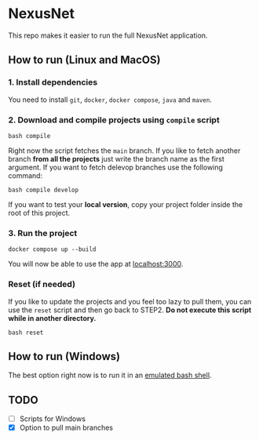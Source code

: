# NexusNet
This repo makes it easier to run the full NexusNet application. 

## How to run (Linux and MacOS)

### 1. Install dependencies

You need to install `git`, `docker`, `docker compose`, `java` and `maven`.

### 2. Download and compile projects using `compile` script

```
bash compile
```

Right now the script fetches the `main` branch. If you like to fetch another branch **from all the projects** just write the branch name as the first argument. If you want to fetch delevop branches use the following command: 

```
bash compile develop
```

If you want to test your **local version**, copy your project folder inside the root of this project.

### 3. Run the project

```
docker compose up --build
```

You will now be able to use the app at [localhost:3000](http://localhost:3000).

### Reset (if needed)

If you like to update the projects and you feel too lazy to pull them, you can use the `reset` script and then go back to STEP2. **Do not execute this script while in another directory.**

```
bash reset
```

## How to run (Windows)

The best option right now is to run it in an [emulated bash shell](https://itsfoss.com/install-bash-on-windows/).

## TODO

- [ ] Scripts for Windows
- [X] Option to pull main branches
